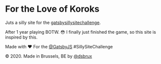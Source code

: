 # For the Love of Koroks

Juts a silly site for the [gatsbysillysitechallenge](https://www.gatsbyjs.com/silly-site-challenge/).

After 1 year playing BOTW. 😳 I finally just finished the game, so this site is inspired by this.

Made with ❤️ For the [@GatsbyJS](https://twitter.com/GatsbyJS) #SillySiteChallenge


&copy; 2020.  Made in Brussels, BE by [@dsbrux](https://twitter.com/dsbrux)
